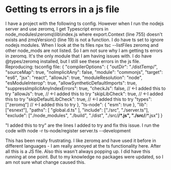 
# Getting ts errors in a js file

I have a project with the following ts config. However when I run the nodejs server and use zeromq, I get Typescript errors in node_modules\zeromq\lib\index.js where export.Context (line 755) doesn't exists and zmqVersion() (line 19) is not a function. I do have ts set to ignore nodejs modules.
When I look at the ts files npx tsc --listFiles zeromq and other node_mods are not listed. So I am not sure why I am getting ts errors in zeromq. It's the only module that I am having issues with.
I do have @types/zeromq installed, but I still see these errors in the js file.
Reproducing:
tsconfig file:
{
  "compilerOptions": {
    "outDir": "./distTemp/",
    "sourceMap": true,
    "noImplicitAny": false,
    "module": "commonjs",
    "target": "es6",
    "jsx": "react",
    "allowJs": true,
    "moduleResolution": "node",
    "esModuleInterop": true,
    "allowSyntheticDefaultImports": true,
    "suppressImplicitAnyIndexErrors": true,
    "checkJs": false,            // <-I added this to try
    "allowJs": true,             // <-I added this to try
    "skipLibCheck": true,        // <-I added this to try
    "skipDefaultLibCheck": true, // <-I added this to try
    "types": ["zeromq"]          // <-I added this to try
  },
  "ts-node": {
    "esm": true
  },
  "lib": ["esnext"],
  "paths": [
    "global.d.ts"
  ],
  "include": ["./src", "./server.ts"],
  "exclude": ["./node_modules", "./build", "./dist", "./src/**/*.js", "./src/**/*.jsx"]
}

"I added this to try" are the lines I added to try and fix this issue. I run the code with
node -r ts-node/register server.ts --development

This has been really frustrating. I like zeromq and have used it before in different languages - I am really annoyed at the ts functionality here. After all this is a JS file.
Also this wasn't always popping up. I did have this running at one point. But to my knowledge no packages were updated, so I am not sure what change caused this.

        